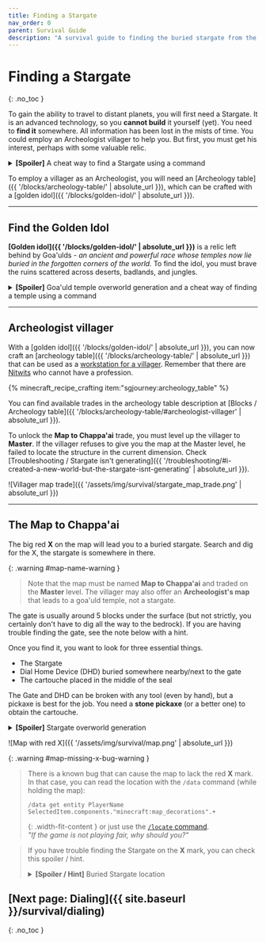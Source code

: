 ```yaml
---
title: Finding a Stargate
nav_order: 0
parent: Survival Guide
description: "A survival guide to finding the buried stargate from the Stargate Journey Minecraft mod."
---
```


# Finding a Stargate
{: .no_toc }

To gain the ability to travel to distant planets, you will first need a Stargate.
It is an advanced technology, so you **cannot build** it yourself (yet).
You need to **find it** somewhere.
All information has been lost in the mists of time.
You could employ an Archeologist villager to help you.
But first, you must get his interest, perhaps with some valuable relic.

<details markdown="block" id="locate-command">
<summary><b>[Spoiler]</b> A cheat way to find a Stargate using a command</summary>
You can use the locate command.

```
/locate structure #sgjourney:buried_stargate
```
{: .width-fit-content }

[No structure found? Check troubleshooting steps.]({{ '/troubleshooting/#i-created-a-new-world-but-the-stargate-isnt-generating' | absolute_url }})

</details>

To employ a villager as an Archeologist, you will need an [Archeology table]({{ '/blocks/archeology-table/' | absolute_url }}),
which can be crafted with a [golden idol]({{ '/blocks/golden-idol/' | absolute_url }}).

___

## Find the Golden Idol

**[Golden idol]({{ '/blocks/golden-idol/' | absolute_url }})** is a relic left behind by 
Goa'ulds - _an ancient and powerful race whose temples now lie buried in the forgotten corners of the world._
To find the idol, you must brave the ruins scattered across deserts, badlands, and jungles.

<details markdown="block">
<summary><b>[Spoiler]</b> Goa'uld temple overworld generation and a cheat way of finding a temple using a command</summary>
There are three types of Goa'uld temples depending on the biome in which they are generated: 
[badlands ziggurats]({{ '/structures/goauld-temples/#badlands-ziggurat' | absolute_url }}), 
[desert pyramids]({{ '/structures/goauld-temples/#abandoned-desert-pyramid' | absolute_url }}), 
and [jungle pyramids]({{ '/structures/goauld-temples/#jungle-pyramid' | absolute_url }}).
Each temple has a room with loot, a [golden idol]({{ '/blocks/golden-idol/' | absolute_url }}),
and [transport rings]({{ '/blocks/technological-blocks/transport-rings/' | absolute_url }})
connected to six other nearby rings (possibly in other temples) - as long as they were generated before.

**A cheat way:** You can use the locate command to find the coordinates of the closest temple  

```
/locate structure #sgjourney:goauld_temple
```
{: .width-fit-content }

If the command fails, look for [known incompatibilities]({{ '/#known-incompatibilities' | absolute_url }})
or other world generation mods that might prevent the temple from generating.

[//]: # (Using code block to include the automatic copy button)
</details>

___

## Archeologist villager
With a [golden idol]({{ '/blocks/golden-idol/' | absolute_url }}), you can now craft an [archeology table]({{ '/blocks/archeology-table/' | absolute_url }})
that can be used as a [workstation for a villager](https://minecraft.wiki/w/Villager#Job_site_blocks).
Remember that there are [Nitwits](https://minecraft.wiki/w/Villager#Nitwit) who cannot have a profession.

{% minecraft_recipe_crafting item:"sgjourney:archeology_table" %}

You can find available trades in the archeology table description at [Blocks / Archeology table]({{ '/blocks/archeology-table/#archeologist-villager' | absolute_url }}).

To unlock the **Map to Chappa'ai** trade, you must level up the villager to **Master**.
If the villager refuses to give you the map at the Master level, he failed to locate the structure in the current dimension.
Check [Troubleshooting / Stargate isn't generating]({{ '/troubleshooting/#i-created-a-new-world-but-the-stargate-isnt-generating' | absolute_url }}).

![Villager map trade]({{ '/assets/img/survival/stargate_map_trade.png' | absolute_url }})

___

## The Map to Chappa'ai
The big red **X** on the map will lead you to a buried stargate.
Search and dig for the X, the stargate is somewhere in there.

{: .warning #map-name-warning }
> Note that the map must be named **Map to Chappa'ai** and traded on the **Master** level.
> The villager may also offer an **Archeologist's map** that leads to a goa'uld temple, not a stargate.

The gate is usually around 5 blocks under the surface (but not strictly, you certainly don't have to dig all the way to the bedrock).
If you are having trouble finding the gate, see the note below with a hint.

Once you find it, you want to look for three essential things.
- The Stargate
- Dial Home Device (DHD) buried somewhere nearby/next to the gate
- The cartouche placed in the middle of the seal

The Gate and DHD can be broken with any tool (even by hand), but a pickaxe is best for the job.
You need a **stone pickaxe** (or a better one) to obtain the cartouche.


<details markdown="block">
<summary><b>[Spoiler]</b> Stargate overworld generation</summary>
By default, **two stargates** are generated in the **overworld** ([datapacks]({{ '/datapacks' | absolute_url }}) can change that).
Both gates are generated and buried underground with a DHD.  
The [Alpha gate]({{ '/structures/stargates/#buried-stargate-the-alpha-gate' | absolute_url }}) is generated in a horizontal position and with a seal and Abydos cartouche.  
The [Beta gate]({{ '/structures/stargates/#terra-gate-the-beta-gate' | absolute_url }}) is generated in a vertical position in a small cave. There is no seal or a cartouche.

More gate pedestals may be generated when the `common_stargate_generation` config option is enabled.

[//]: # (TODO: add link to page about config options and common stargates especially)

In the overworld, the map should always lead to the sealed alpha gate with the cartouche.
</details>

![Map with red X]({{ '/assets/img/survival/map.png' | absolute_url }})

{: .warning #map-missing-x-bug-warning }
> There is a known bug that can cause the map to lack the red **X** mark.
> In that case, you can read the location with the `/data` command (while holding the map):
>
> ```
> /data get entity PlayerName SelectedItem.components."minecraft:map_decorations".+
> ```
> {: .width-fit-content }
> or just use the [`/locate` command](#locate-command).  
> _"If the game is not playing fair, why should you?"_

<blockquote class="note" id="spoiler-hint-buried-stargate-location">
<p>If you have trouble finding the Stargate on the <b>X</b> mark, you can check this spoiler / hint.</p>
<details markdown="block" id="spoiler-hint-buried-stargate-location">
<summary><b>[Spoiler / Hint]</b> Buried Stargate location</summary>
The gate is always generated in the exact location inside the chunk.
So you can go to the **X** mark and press `F3 + G` to see chunk boundaries.  
Press `F3` to see your coordinates - find the line looking like this:

`Block: 256 64 256 [13 0 3]` (the numbers will be different)

The first three numbers are the coordinates of the block in the world on which you are standing.
The last three numbers in square brackets are the block coordinates in the chunk.
Dig on `[13 y 3]`, and you should find the Stargate (the middle number is height and will be different for each world).
Note that you might be in the wrong chunk, so if you can't find the gate, try to dig in the neighboring chunks as well.

If you really can't find the gate, you can use the [`/locate` command](#locate-command) to find the exact coordinates 
or switch to spectator mode and fly around.

If you could confirm the location using the [`/locate` command](#locate-command) and found out in the spectator mode that the gate is not there, 
then the gate was probably not generated in your world.
Check [Troubleshooting / Stargate isn't generating]({{ '/troubleshooting/#i-created-a-new-world-but-the-stargate-isnt-generating' | absolute_url }}) for further steps.

![Chunk border with buried Stargate]({{ '/assets/img/survival/chunk_border_buried_stargate.png' | absolute_url }})

</details>
</blockquote>

## [Next page: Dialing]({{ site.baseurl }}/survival/dialing)
{: .no_toc }
